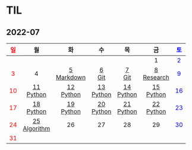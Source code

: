 # TIL

## 2022-07
| <span style="color: red">일</span> |                       월                       |                       화                        |                    수                    |                    목                    |                    금                    | <span style="color: blue">토</span> |
| :--------------------------------: | :--------------------------------------------: | :---------------------------------------------: | :--------------------------------------: | :--------------------------------------: | :--------------------------------------: | :---------------------------------: |
|                                    |                                                |                                                 |                                          |                                          |                    1                     | <span style="color: blue">2</span>  |
| <span style="color: red">3</span>  |                       4                        | [5<br/>Markdown](./Markdown/마크다운%20문법.md) |        [6<br/>Git](./Git/Git.md)         |        [7<br/>Git](./Git/Git2.md)        | [8<br/>Research](./Research/research.md) | <span style="color: blue">9</span>  |
| <span style="color: red">10</span> |    [11<br/>Python](./Python/md/Python01.md)    |    [12<br/>Python](./Python/md/Python02.md)     | [13<br/>Python](./Python/md/Python03.md) | [14<br/>Python](./Python/md/Python04.md) | [15<br/>Python](./Python/md/Python05.md) | <span style="color: blue">16</span> |
| <span style="color: red">17</span> |    [18<br/>Python](./Python/md/Python06.md)    |    [19<br/>Python](./Python/md/Python07.md)     | [20<br/>Python](./Python/md/Python08.md) | [21<br/>Python](./Python/md/Python09.md) | [22<br/>Python](./Python/md/Python10.md) | <span style="color: blue">23</span> |
| <span style="color: red">24</span> | [25<br/>Algorithm](./Algorithm/Algorithm01.md) |                       26                        |                    27                    |                    28                    |                    29                    | <span style="color: blue">30</span> |
| <span style="color: red">31</span> |                                                |                                                 |                                          |                                          |                                          |                                     |


